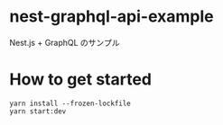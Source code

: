 # nest-graphql-api-example

Nest.js + GraphQL のサンプル

# How to get started

```
yarn install --frozen-lockfile
yarn start:dev
```
